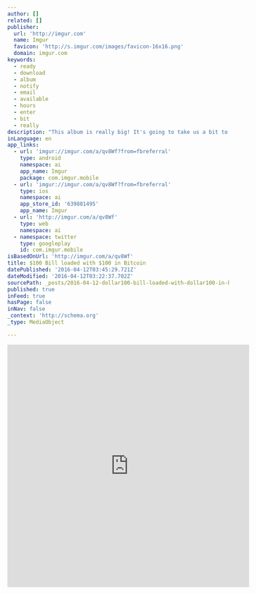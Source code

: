 ```yaml
---
author: []
related: []
publisher:
  url: 'http://imgur.com'
  name: Imgur
  favicon: 'http://s.imgur.com/images/favicon-16x16.png'
  domain: imgur.com
keywords:
  - ready
  - download
  - album
  - notify
  - email
  - available
  - hours
  - enter
  - bit
  - really
description: "This album is really big! It's going to take us a bit to get your download ready for you. Enter your email and we will notify you when it's ready. Once ready, it will be available for up to 24 hours."
inLanguage: en
app_links:
  - url: 'imgur://imgur.com/a/qv8Wf?from=fbreferral'
    type: android
    namespace: ai
    app_name: Imgur
    package: com.imgur.mobile
  - url: 'imgur://imgur.com/a/qv8Wf?from=fbreferral'
    type: ios
    namespace: ai
    app_store_id: '639881495'
    app_name: Imgur
  - url: 'http://imgur.com/a/qv8Wf'
    type: web
    namespace: ai
  - namespace: twitter
    type: googleplay
    id: com.imgur.mobile
isBasedOnUrl: 'http://imgur.com/a/qv8Wf'
title: $100 Bill loaded with $100 in Bitcoin
datePublished: '2016-04-12T03:45:29.721Z'
dateModified: '2016-04-12T03:22:37.702Z'
sourcePath: _posts/2016-04-12-dollar100-bill-loaded-with-dollar100-in-bitcoin.md
published: true
inFeed: true
hasPage: false
inNav: false
_context: 'http://schema.org'
_type: MediaObject

---
```

<iframe src="http://cdn.embedly.com/widgets/media.html?src=%2F%2Fimgur.com%2Fa%2Fqv8Wf%2Fembed&amp;url=http%3A%2F%2Fimgur.com%2Fa%2Fqv8Wf&amp;image=http%3A%2F%2Fi.imgur.com%2FVKiGhAr.jpg%3Ffb&amp;key=b7d04c9b404c499eba89ee7072e1c4f7&amp;type=text%2Fhtml&amp;schema=imgur" width="550" height="550" scrolling="no" frameborder="0" allowfullscreen="allowfullscreen" style=""></iframe>